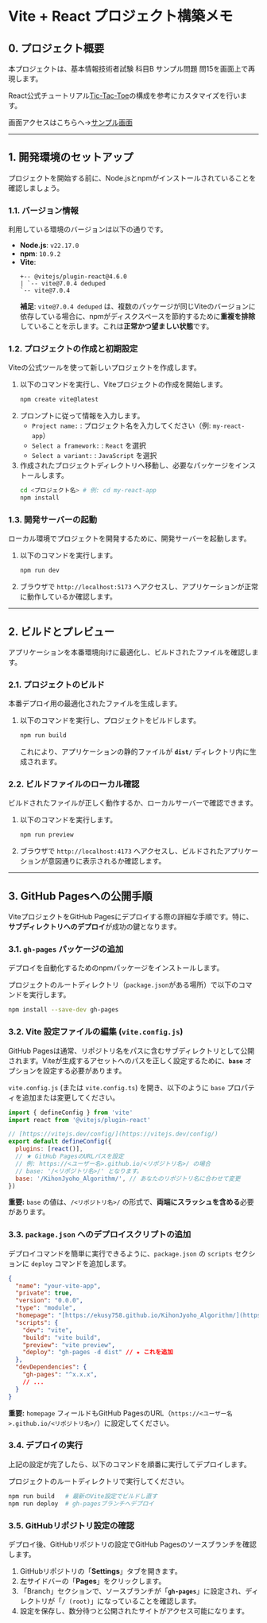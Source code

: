 
# Vite + React プロジェクト構築メモ

## 0\. プロジェクト概要
本プロジェクトは、基本情報技術者試験 科目B サンプル問題 問15を画面上で再現します。

React公式チュートリアル[Tic-Tac-Toe](https://ja.react.dev/learn/tutorial-tic-tac-toe)の構成を参考にカスタマイズを行います。

画面アクセスはこちらへ→[サンプル画面](https://ekusy758.github.io/KihonJyoho_Algorithm/)

-----

## 1\. 開発環境のセットアップ

プロジェクトを開始する前に、Node.jsとnpmがインストールされていることを確認しましょう。

### 1.1. バージョン情報

利用している環境のバージョンは以下の通りです。

  * **Node.js**: `v22.17.0`
  * **npm**: `10.9.2`
  * **Vite**:
    ```
    +-- @vitejs/plugin-react@4.6.0
    | `-- vite@7.0.4 deduped
    `-- vite@7.0.4
    ```
    **補足**: `vite@7.0.4 deduped` は、複数のパッケージが同じViteのバージョンに依存している場合に、npmがディスクスペースを節約するために**重複を排除**していることを示します。これは**正常かつ望ましい状態**です。

### 1.2. プロジェクトの作成と初期設定

Viteの公式ツールを使って新しいプロジェクトを作成します。

1.  以下のコマンドを実行し、Viteプロジェクトの作成を開始します。
    ```bash
    npm create vite@latest
    ```
2.  プロンプトに従って情報を入力します。
      * `Project name:` : プロジェクト名を入力してください（例: `my-react-app`）
      * `Select a framework:` : `React` を選択
      * `Select a variant:` : `JavaScript` を選択
3.  作成されたプロジェクトディレクトリへ移動し、必要なパッケージをインストールします。
    ```bash
    cd <プロジェクト名> # 例: cd my-react-app
    npm install
    ```

### 1.3. 開発サーバーの起動

ローカル環境でプロジェクトを開発するために、開発サーバーを起動します。

1.  以下のコマンドを実行します。
    ```bash
    npm run dev
    ```
2.  ブラウザで `http://localhost:5173` へアクセスし、アプリケーションが正常に動作しているか確認します。

-----

## 2\. ビルドとプレビュー

アプリケーションを本番環境向けに最適化し、ビルドされたファイルを確認します。

### 2.1. プロジェクトのビルド

本番デプロイ用の最適化されたファイルを生成します。

1.  以下のコマンドを実行し、プロジェクトをビルドします。
    ```bash
    npm run build
    ```
    これにより、アプリケーションの静的ファイルが **`dist/`** ディレクトリ内に生成されます。

### 2.2. ビルドファイルのローカル確認

ビルドされたファイルが正しく動作するか、ローカルサーバーで確認できます。

1.  以下のコマンドを実行します。
    ```bash
    npm run preview
    ```
2.  ブラウザで `http://localhost:4173` へアクセスし、ビルドされたアプリケーションが意図通りに表示されるか確認します。

-----

## 3\. GitHub Pagesへの公開手順

ViteプロジェクトをGitHub Pagesにデプロイする際の詳細な手順です。特に、**サブディレクトリへのデプロイ**が成功の鍵となります。

### 3.1. `gh-pages` パッケージの追加

デプロイを自動化するためのnpmパッケージをインストールします。

プロジェクトのルートディレクトリ（`package.json`がある場所）で以下のコマンドを実行します。

```bash
npm install --save-dev gh-pages
```

### 3.2. Vite 設定ファイルの編集 (`vite.config.js`)

GitHub Pagesは通常、リポジトリ名をパスに含むサブディレクトリとして公開されます。Viteが生成するアセットへのパスを正しく設定するために、**`base`** オプションを設定する必要があります。

`vite.config.js` (または `vite.config.ts`) を開き、以下のように `base` プロパティを追加または変更してください。

```javascript
import { defineConfig } from 'vite'
import react from '@vitejs/plugin-react'

// [https://vitejs.dev/config/](https://vitejs.dev/config/)
export default defineConfig({
  plugins: [react()],
  // ★ GitHub PagesのURLパスを設定
  // 例: https://<ユーザー名>.github.io/<リポジトリ名>/ の場合
  // base: '/<リポジトリ名>/' となります。
  base: '/KihonJyoho_Algorithm/', // あなたのリポジトリ名に合わせて変更
})
```

**重要:** `base` の値は、`/<リポジトリ名>/` の形式で、**両端にスラッシュを含める**必要があります。

### 3.3. `package.json` へのデプロイスクリプトの追加

デプロイコマンドを簡単に実行できるように、`package.json` の `scripts` セクションに `deploy` コマンドを追加します。

```json
{
  "name": "your-vite-app",
  "private": true,
  "version": "0.0.0",
  "type": "module",
  "homepage": "[https://ekusy758.github.io/KihonJyoho_Algorithm/](https://ekusy758.github.io/KihonJyoho_Algorithm/)", // ★ あなたのGitHub Pages URL
  "scripts": {
    "dev": "vite",
    "build": "vite build",
    "preview": "vite preview",
    "deploy": "gh-pages -d dist" // ★ これを追加
  },
  "devDependencies": {
    "gh-pages": "^x.x.x",
    // ...
  }
}
```

**重要:** `homepage` フィールドもGitHub PagesのURL（`https://<ユーザー名>.github.io/<リポジトリ名>/`）に設定してください。

### 3.4. デプロイの実行

上記の設定が完了したら、以下のコマンドを順番に実行してデプロイします。

プロジェクトのルートディレクトリで実行してください。

```bash
npm run build   # 最新のVite設定でビルドし直す
npm run deploy  # gh-pagesブランチへデプロイ
```

### 3.5. GitHubリポジトリ設定の確認

デプロイ後、GitHubリポジトリの設定でGitHub Pagesのソースブランチを確認します。

1.  GitHubリポジトリの「**Settings**」タブを開きます。
2.  左サイドバーの「**Pages**」をクリックします。
3.  「Branch」セクションで、ソースブランチが「**`gh-pages`**」に設定され、ディレクトリが「`/ (root)`」になっていることを確認します。
4.  設定を保存し、数分待つと公開されたサイトがアクセス可能になります。


